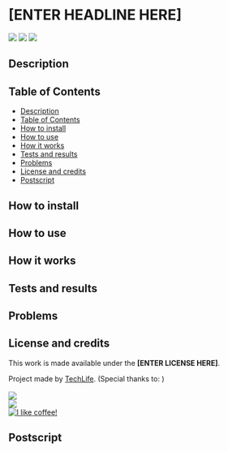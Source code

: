 # [ENTER HEADLINE HERE]
<a href="https://www.python.org/downloads/release/python-3107/"><img src="https://img.shields.io/badge/python-3.10.7-success?style=for-the-badge&logo=python&logoColor=white"></img></a> <!-- Shield that shows the necessary programming language plus version -->
<img src="https://img.shields.io/badge/Last%20update-07.11.2022-blue?style=for-the-badge"></img> <!-- Shield that shows the last time the readMe got updated -->
<a href="https://www.gnu.org/licenses/gpl-3.0.html"><img src="https://img.shields.io/badge/license-GNU%20GPLv3-important?style=for-the-badge"></img></a> <!-- Shield that shows the license of the program -->



## Description
<!-- 
Short, one-sentence description of the project
-->


## Table of Contents
- <a href="#description">Description</a>
- <a href="#table-of-contents">Table of Contents</a>
- <a href="#how-to-install">How to install</a>
- <a href="#how-to-use">How to use</a>
- <a href="#how-it-works">How it works</a>
- <a href="#tests-and-results">Tests and results</a> <!-- OPTIONAL -->
- <a href="#problems">Problems</a> <!-- OPTIONAL -->
- <a href="#license-and-credits">License and credits</a>
- <a href="#postscript">Postscript</a> <!-- OPTIONAL -->

## How to install

<!-- First a list of all the requirements to run the program 
If necessary use #### Headlines for subcategories
Detailed description of how to install the specific requirements and everything the user has to consider for the program to run properly
-->


## How to use

<!-- Everything that has to be done in order for the program to work properly, changes the user can make to customize the result and things the user has to pay attention to, to ensure that the program runs without errors -->

## How it works

<!-- Detailed description of how the program works and maybe the thought process that went into creating it -->

## Tests and results 
<!-- OPTIONAL -->

<!-- Some tests run on the program, to ensure and show that everything works without any problems
e.g. Accuracy 
-->

## Problems 
<!-- OPTIONAL -->

<!-- Some known or to be expected problems, for example because the program is only a proof of concept -->

## License and credits

This work is made available under the **[ENTER LICENSE HERE]**.

Project made by <a href="https://github.com/TachLaif">TechLife</a>. (Special thanks to: )
<br><br><a href="https://discord.com"><img src="https://img.shields.io/badge/TechLife-4447-informational?style=for-the-badge&logo=discord&logoColor=white"></a><br><a href="https://twitter.com/_Tech4Life_"><img src="https://img.shields.io/badge/Twitter-@__Tech4Life__-informational?style=for-the-badge&logo=twitter&logoColor=white"></a><br><a href="https://www.buymeacoffee.com/TechLife"><img src="https://img.shields.io/badge/Buy%20me%20a-coffee-red?style=for-the-badge&logo=buymeacoffee&logoColor=white" title="I like coffee!"></a>

## Postscript
<!-- OPTIONAL -->

<!-- Sources and Explanations 
[^1]: www.google.com
[^2]: Because of...
-->


